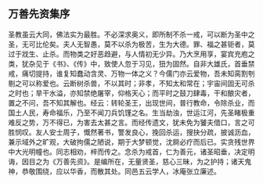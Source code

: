 ## 万善先资集序

圣教虽云大同，佛法实为最胜。不必深求奥义，即所制不杀一戒，可以断为圣中之圣，无可比伦矣。夫人无智愚，莫不以杀为极苦，生为大德。罪、福之甚钜者，莫过于戕生、止杀。而物类之好恶趋避，与人情初无少异。乃大烹用享，宴宾充庖之类，犹杂见于《书》、《传》中，致使人忽于习见，狃为固然。自非大雄氏，首垂禁戒，痛切提持，谁复知蠢动含灵、万物一体之义？今儒门亦云爱物，吾未知脔割刳剔之可以称爱也。云断树杀兽，不以其时；非孝，不知太和常在；宇宙间固无可杀之时也；旱干水溢，亦知禁绝屠宰，仰格天心；而平时之鼓刀肆毒，干和酿灾者，置之不问，吾不知其解也。经云：转轮圣王，出现世间，普行教命，令除杀业，而国土人民，寿命福乐，乃至不闻刀兵饥馑之名。生当劫浊，世运江河，先圣睹极重难反之势，万不得已，为害去太甚之言。而经传遗文，犹未免为饕夫借口，言之可胜悯叹。友人安士周子，慨然著书，警发良心，挽回杀运，搜抉分疏，披诚沥血，兼示域外之旷观，大破拘儒之陋说，期于大梦顿觉，沈屙必疗而后已。实贪残世界中大光明幢也。同志相劝，梓而传之。念杀为戒首，仁为善元，诸圣昭垂，决定明诲，因目之为《万善先资》。是编所在，无量贤圣，慈心三昧，为之护持；诸天鬼神，恭敬围绕，应以华香，而散其处。同邑五云学人，冰庵张立廉述。